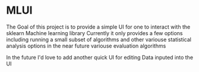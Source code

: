 # MLUI
The Goal of this project is to provide a simple UI for one to interact with the sklearn Machine learning library
  Currently it only provides a few options including running a small subset of algorithms and other variouse statistical analysis options
  in the near future variouse evaluation algorithms
  
  In the future I'd love to add another quick UI for editing Data inputed into the UI
  
